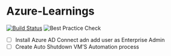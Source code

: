 # Azure-Learnings

[![Build Status](https://dev.azure.com/vkkothapalli/Azure-Learnings/_apis/build/status/Azure-Learnings-CI?branchName=master)](https://dev.azure.com/vkkothapalli/Azure-Learnings/_build/latest?definitionId=6&branchName=master)
![Best Practice Check](https://azurequickstartsservice.blob.core.windows.net/badges/active-directory-new-domain-ha-2-dc-zones/BestPracticeResult.svg)

- [ ] Install Azure AD Connect adn add user as Enterprise Admin
- [ ] Create Auto Shutdown VM'S Automation process
